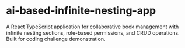 # ai-based-infinite-nesting-app
A React TypeScript application for collaborative book management with infinite nesting sections, role-based permissions, and CRUD operations. Built for coding challenge demonstration.
